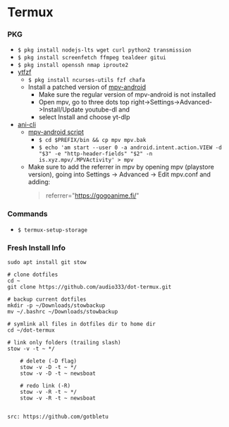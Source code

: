 # Termux

### PKG
* `$ pkg install nodejs-lts wget curl python2 transmission`
* `$ pkg install screenfetch ffmpeg tealdeer gitui`
* `$ pkg install openssh nmap iproute2`
* [ytfzf](https://github.com/pystardust/ytfzf/wiki/Termux-How-To)
  * `$ pkg install ncurses-utils fzf chafa`
  * Install a patched version of [mpv-android](https://kitsunemimi.pw/tmp/mpv-android-2022-03-24.apk)
    * Make sure the regular version of mpv-android is not installed
    * Open mpv, go to three dots top right->Settings->Advanced->Install/Update youtube-dl and 
    * select Install and choose yt-dlp
* [ani-cli](https://github.com/pystardust/ani-cli#android)
  * [mpv-android script](https://www.reddit.com/r/termux/comments/schy01/anicli_on_termux/humuou4/)
    * `$ cd $PREFIX/bin && cp mpv mpv.bak`
    * `$ echo 'am start --user 0 -a android.intent.action.VIEW -d "$3" -e "http-header-fields" "$2" -n is.xyz.mpv/.MPVActivity' > mpv`
  * Make sure to add the referrer in mpv by opening mpv (playstore version), going into Settings -> Advanced -> Edit mpv.conf and adding:
    > referrer="https://gogoanime.fi/"

### Commands
* `$ termux-setup-storage`

### Fresh Install Info
    sudo apt install git stow

    # clone dotfiles
    cd ~
    git clone https://github.com/audio333/dot-termux.git

    # backup current dotfiles
    mkdir -p ~/Downloads/stowbackup
    mv ~/.bashrc ~/Downloads/stowbackup

    # symlink all files in dotfiles dir to home dir
    cd ~/dot-termux

    # link only folders (trailing slash)
    stow -v -t ~ */

        # delete (-D flag)
        stow -v -D -t ~ */
        stow -v -D -t ~ newsboat

        # redo link (-R)
        stow -v -R -t ~ */
        stow -v -R -t ~ newsboat


    src: https://github.com/gotbletu

